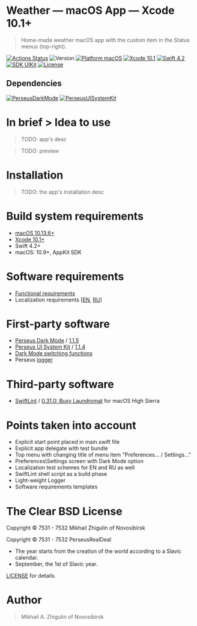 # Weather — macOS App — Xcode 10.1+

> Home-made weather macOS app with the custom item in the Status menus (top-right).

[![Actions Status](https://github.com/perseusrealdeal/Apple.macOSWeather/actions/workflows/main.yml/badge.svg)](https://github.com/perseusrealdeal/Apple.macOSWeather/actions)
![Version](https://img.shields.io/badge/Version-0.2-green.svg)
[![Platform macOS](https://img.shields.io/badge/Platform-macOS%2010.11+-orange.svg)](https://en.wikipedia.org/wiki/MacOS_version_history)
[![Xcode 10.1](https://img.shields.io/badge/Xcode-10.1+-red.svg)](https://en.wikipedia.org/wiki/Xcode)
[![Swift 4.2](https://img.shields.io/badge/Swift-4.2-orange.svg)](https://docs.swift.org/swift-book/RevisionHistory/RevisionHistory.html)
[![SDK UIKit](https://img.shields.io/badge/SDK-UIKit%20-blueviolet.svg)](https://developer.apple.com/documentation/uikit)
[![License](http://img.shields.io/:The_Clear_BSD_License-blue.svg)](/LICENSE)

## Dependencies

[![PerseusDarkMode](http://img.shields.io/:PerseusDarkMode-1.1.5-green.svg)](https://github.com/perseusrealdeal/PerseusDarkMode/tree/1.1.5)
[![PerseusUISystemKit](http://img.shields.io/:PerseusUISystemKit-1.1.4-green.svg)](https://github.com/perseusrealdeal/PerseusUISystemKit/tree/1.1.4)

# In brief > Idea to use

> TODO: app's desc

> TODO: preview

# Installation

> TODO: the app's installation desc

# Build system requirements

- [macOS 10.13.6+](https://apps.apple.com/us/app/macos-high-sierra/id1246284741?ls=1)
- [Xcode 10.1+](https://stackoverflow.com/questions/10335747/how-to-download-xcode-dmg-or-xip-file)
- Swift 4.2+
- macOS: 10.9+, AppKit SDK

# Software requirements

- [Functional requirements](/PerseusWeather/Requirements/Requirements)
- Localization requirements [[EN](/PerseusWeather/Requirements/Localization_en.plist), [RU](/PerseusWeather/Requirements/Localization_ru.plist)]

# First-party software

- [Perseus Dark Mode](https://github.com/perseusrealdeal/PerseusDarkMode.git) / [1.1.5](https://github.com/perseusrealdeal/perseusdarkmode/releases/tag/1.1.5)
- [Perseus UI System Kit](https://github.com/perseusrealdeal/PerseusUISystemKit.git) / [1.1.4](https://github.com/perseusrealdeal/perseusuisystemkit/releases/tag/1.1.4)
- [Dark Mode switching functions](https://gist.github.com/perseusrealdeal/11b1bab47f13134832b859f49d9af706)
- Perseus [logger](https://gist.github.com/perseusrealdeal/df456a9825fcface44eca738056eb6d5)

# Third-party software

- [SwiftLint](https://github.com/realm/SwiftLint) / [0.31.0: Busy Laundromat](https://github.com/realm/SwiftLint/releases/tag/0.31.0) for macOS High Sierra

# Points taken into account

- Explicit start point placed in main.swift file
- Explicit app delegate with test bundle
- Top menu with changing title of menu item "Preferences... / Settings..."
- Preferences\Settings screen with Dark Mode option
- Localization test schemes for EN and RU as well
- SwiftLint shell script as a build phase
- Light-weight Logger
- Software requirements templates

# The Clear BSD License

Copyright © 7531 - 7532 Mikhail Zhigulin of Novosibirsk

Copyright © 7531 - 7532 PerseusRealDeal

- The year starts from the creation of the world according to a Slavic calendar.
- September, the 1st of Slavic year.

[LICENSE](/LICENSE) for details.

# Author

> Mikhail A. Zhigulin of Novosibirsk
